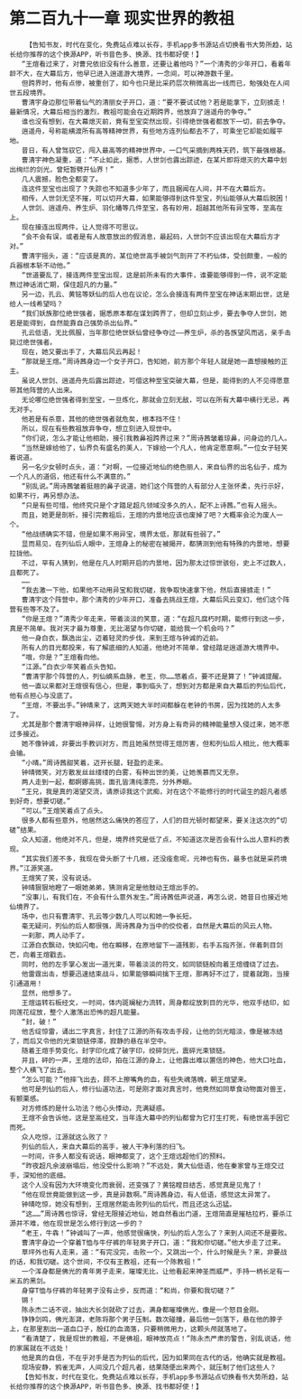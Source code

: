 # 第二百九十一章 现实世界的教祖
        【告知书友，时代在变化，免费站点难以长存，手机app多书源站点切换看书大势所趋，站长给你推荐的这个换源APP，听书音色多、换源、找书都好使！】
       “王煊看过来了，对曹兄依旧没有什么善意，还要让着他吗？”一个清秀的少年开口，看着年龄不大，在大幕后方，他早已进入逍遥游大境界，一念间，可以神游数千里。
       但跨界时，他有点惨，被重创了，如今也只是比采药层次稍微高出一线而已，勉强处在人间世五段境界。
       曹清宇身边那位带着仙气的清丽女子开口，道：“要不要试试他？若是能拿下，立刻掳走！最新情况，大幕后相当的激烈，教祖可能会在近期跨界，他放弃了逍遥舟的争夺。”
       谁也没有想到，在大幕熄灭前，竟有至宝突然出现，引得绝世强者都放下一切，前去争夺。
       逍遥舟，号称能横渡所有高等精神世界，有些地方连列仙都去不了，可乘坐它却能如履平地。
       昔日，有人曾驾驭它，闯入最高等的精神世界中，一口气采摘到两株天药，筑下最强根基。
       曹清宇神色凝重，道：“不止如此，据悉，人世剑也露出踪迹，在某片即将熄灭的大幕中划出绚烂的剑光，曾短暂劈开仙界！”
       几人震撼，脸色全都变了。
       连这件至宝也出现了？失踪也不知道多少年了，而且据闻在人间，并不在大幕后方。
       相传，人世剑无坚不摧，可以切开大幕，如果能够得到这件至宝，列仙能够从大幕后脱困！
       人世剑、逍遥舟、养生炉、羽化幡等几件至宝，各有妙用，超越其他所有异宝等，至高在上。
       现在接连出现两件，让人觉得不可思议。
       “会不会有误，或者是有人故意放出的假消息，最起码，人世剑不应该出现在大幕后方才对。”
       曹清宇摇头，道：“应该是真的，某位绝世高手被剑气剖开了不朽仙体，受创颇重，一般的兵器根本斩不动他。”
       “世道要乱了，接连两件至宝出现，这是前所未有的大事件，谁要能够得到一件，说不定能熬过神话消亡期，保住超凡的力量。”
       另一边，孔云、黄铭等妖仙的后人也在议论，怎么会接连有两件至宝在神话末期出世，这是给人一线希望吗？
       “我们妖族那位绝世强者，据悉原本都在谋划跨界了，但却立刻止步，要去争夺人世剑，她若是能得到，自然能靠自己强势杀出仙界。”
       孔云低语，无比佩服，当年那位绝世妖仙曾经争夺过——养生炉，杀的各族望风而逃，亲手击毙过绝世强者。
       现在，她又要出手了，大幕后风云再起！
       “那就是王煊。”周诗茜身边一个女子开口，告知她，前方那个年轻人就是她一直想接触的正主。
       虽说人世剑、逍遥舟先后露出踪迹，可借这种至宝突破大幕，但是，能得到的人不见得愿意带其他阵营的人出来。
       无论哪位绝世强者得到至宝，一旦炼化，那就会立刻无敌，可以在所有大幕中横行无忌，再无对手。
       他若是有杀意，其他的绝世强者就危矣，根本挡不住！
       所以，现在有些教祖放弃争夺，想立刻进入现世中。
       “你们说，怎么才能让他相助，接引我教鼻祖跨界过来？”周诗茜皱着琼鼻，问身边的几人。
       “当然是嫁给他了，仙界负有盛名的美人，下嫁给一个凡人，他肯定愿意啊。”一位女子轻笑着说道。
       另一名少女顿时点头，道：“对啊，一位接近地仙的绝色丽人，来自仙界的出名仙子，成为一个凡人的道侣，他还有什么不满意的。”
       “别乱说。”周诗茜皱着挺翘的鼻子说道，她们这个阵营的人有部分人主张怀柔，先行示好，如果不行，再另想办法。
       “只是有些可惜，他终究只是个才踏足超凡领域没多久的人，配不上诗茜。”也有人摇头。
       而且，她更是剖析，接引完教祖后，王煊的内景地应该也废掉了吧？大概率会沦为废人一个。
       “他战绩确实不错，但是如果不用异宝，境界太低，那就有些弱了。”
       显而易见，在列仙后人眼中，王煊身上的秘密在被揭开，都猜测到他有特殊的内景地，想要拉拢他。
       不过，罕有人猜到，他是在凡人时期开启的内景地，因为那太过惊世骇俗，史上不过数人，且都死了。
       ……
       “我去激一下他，如果他不动用异宝和我切磋，我争取快速拿下他，然后直接掳走！”
       曹清宇这个阵营中，那个清秀的少年开口，准备去挑战王煊，大幕后风云变幻，他们这个阵营有些等不及了。
       “你是王煊？”清秀少年走来，带着淡淡的笑意，道：“在超凡腐朽时期，能修行到这一步，真是不简单。我对天才最为尊重，无比渴望与你切磋，能给我一个机会吗？”
       他一身白衣，飘逸出尘，迈着轻灵的步伐，来到王煊与钟诚的近前。
       所有人的目光都投来，有了解底细的人知道，他绝对不简单，曾经踏足逍遥游大境界中。
       “哦，你是？”王煊看向他。
       “江源。”白衣少年笑着点头告知。
       “曹清宇那个阵营的人，列仙嫡系血脉，老王，你……悠着点，要不还是算了！”钟诚提醒。
       他一直以来都对王煊很有信心，但是，事到临头了，想到对方都是来自大幕后的列仙后代，他有点担心与没底了。
       “王煊，不要出手。”钟晴来了，这两天她大半时间都躲在老钟的书房，因为找她的人太多了。
       尤其是那个曹清宇眼神异样，让她很警惕，对方身上有奇异的精神能量想入侵过来，她不愿过多接近。
       她不像钟诚，非要出手教训对方，而且她虽然觉得王煊厉害，但和列仙后人相比，他大概率会输。
       “小晴。”周诗茜甜笑着，迈开长腿，轻盈的走来。
       钟晴微笑，对方散发丝丝缕缕的白雾，有种出世的美，让她羡慕而又无奈。
       两人走到一起，都婀娜高挑，面孔皆清纯漂亮，分外养眼。
       “王兄，我是真的渴望交流，请原谅我这个武痴，对在这个不能修行的时代诞生的超凡者感到好奇，想要切磋。”
       “可以。”王煊笑着点了点头。
       很多人都有些意外，他居然这么痛快的答应了，人们的目光顿时都望来，要关注这次的“切磋”结果。
       众人知道，他绝对不凡，但是，境界终究是低了点，不知道这次是否会有什么出人意料的表现。
       “其实我们差不多，我现在骨头断了十几根，还没痊愈呢，元神也有伤，最多也就是采药境界。”江源笑道。
       王煊笑了笑，没有说话。
       钟晴狠狠地瞪了一眼她弟弟，猜测肯定是他鼓动王煊出手的。
       “没事儿，有我们在，不会有什么意外发生。”周诗茜低声说道，再怎么说，她昔日也接近地仙境界了。
       场中，也只有曹清宇、孔云等少数几人可以和她一争长短。
       毫无疑问，列仙的后人都很强，周诗茜身为当中的佼佼者，自然是大幕后的风云人物。
       一刹那，两人动手了。
       江源白衣飘动，快如闪电，他在瞬移，在原地留下一道残影，右手五指齐张，伴着刺目剑芒，向着王煊戳去。
       同时，他的左手掌心发出一道光束，带着淡淡的符文，如同锁链般向着王煊缠绕了过去。
       他雷霆出击，想要迅速结束战斗，如果能够瞬间擒下王煊，那再好不过了，提着就跑，当接引通道用！
       显然，他想多了。
       王煊运转石板经文，一时间，体内斑斓秘力流转，周身都绽放刺目的光华，他双手结印，如同莲花绽放，整个人激荡出恐怖的超凡能量。
       “封，破！”
       他舌绽惊雷，诵出二字真言，封住了江源的所有攻击手段，让他的剑光暗淡，像是被冻结了，而后又令他的光束锁链停滞，寂静的悬在半空中。
       随着王煊手势变化，封字印化成了破字印，绞碎剑光，震碎光束锁链。
       并且，砰的一声，王煊的法印，拍在江源的身上，让他露出难以置信的神色，他大口吐血，整个人横飞了出去。
       “怎么可能？”他摔飞出去，顾不上擦嘴角的血，有些失魂落魄，朝王煊望来。
       他可是列仙的后人，修行仙道功法，可是刚才面对真言时，他竟然如同草食动物面对兽王，有颤栗感。
       对方修炼的是什么功法？他心头悸动，充满疑惑。
       王煊不会告诉他，这是至高经文，当年连大幕中的列仙都曾为它打生打死，有绝世高手因它而死。
       众人吃惊，江源就这么败了？
       列仙的后人，来自大幕后的高手，被人干净利落的扫飞。
       一时间，许多人都没有说话，眼神都变了，这个王煊远超他们的预料。
       “昨夜超凡余波崩塌后，他没受什么影响？”不远处，黄大仙低语，他在秦家曾与王煊交过手，深知他的底细。
       这个人没有因为大环境变化而衰弱，还变强了？黄铭瞠目结舌，感觉真是见鬼了！
       “他在现世竟能做到这一步，真是异数啊。”周诗茜身边，有人低语，感觉这太异常了。
       钟晴吃惊，她没有想到，王煊居然能击败列仙的后代，而且还这么迅猛。
       “这……”周诗茜也惊讶，曾经无限接近地仙，她自然看出门道，王煊简直是摧枯拉朽，要杀江源并不难，他在现世是怎么修行到这一步的？
       “老王，牛犇！”钟诚叫了一声，他感觉很痛快，列仙的后人怎么了？来到人间还不是要败。
       曹清宇身边一个穿着T恤与牛仔裤的年轻男子开口，道：“我和你切磋。”他大步走了过来。
       草坪外也有人走来，道：“有完没完，击败一个，又跳出一个，什么时候是头？来，非要战的话，和我切磋。这个世间，不仅有王教祖，还有一个陈教祖！”
       一个浑身都是佛光的青年男子走来，璀璨无比，让他看起来神圣而威严，手持一柄长足有一米五的黑剑。
       身穿T恤与仔裤的年轻男子没有止步，反而道：“和尚，你要和我切磋？”
       锵！
       陈永杰二话不说，抽出大长剑就砍了过去，满身都璀璨佛光，像是一个怒目金刚。
       铮铮剑鸣，佛光澎湃，老陈将那个男子压制。数次碰撞，最后他一剑落下，悬在他的脖子上，在那里割出一道血口子，殷红的血滴落，只要稍微用力，这颗头颅就落地了。
       “看清楚了，我是现世的教祖，不是佛祖，眼神放亮点！”陈永杰严肃的警告，别乱说话，他的家属就在不远处！
       他是真的自信，不在乎对手是否为列仙的后代，因为如果同在古代的话，他确实就是教祖。
       现场安静，鸦雀无声，人间没几个超凡者，结果随便出来两个，就压制了他们这些人？
       【告知书友，时代在变化，免费站点难以长存，手机app多书源站点切换看书大势所趋，站长给你推荐的这个换源APP，听书音色多、换源、找书都好使！】
